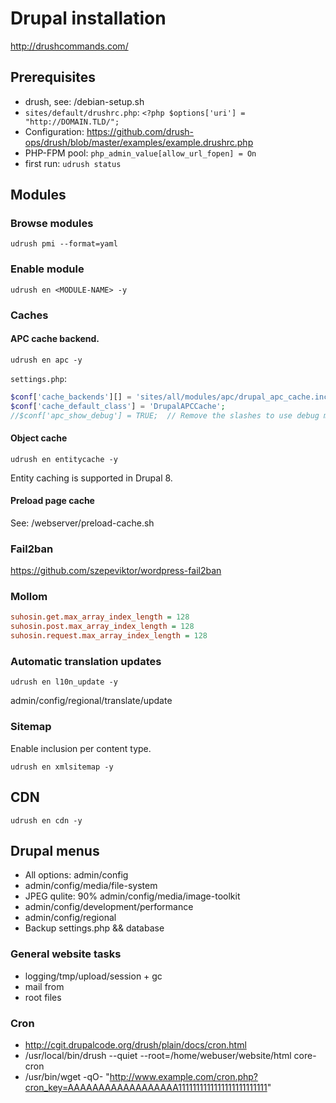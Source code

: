 # Drupal installation

http://drushcommands.com/

## Prerequisites

- drush, see: /debian-setup.sh
- `sites/default/drushrc.php`: `<?php $options['uri'] = "http://DOMAIN.TLD/";`
- Configuration: https://github.com/drush-ops/drush/blob/master/examples/example.drushrc.php
- PHP-FPM pool: `php_admin_value[allow_url_fopen] = On`
- first run: `udrush status`

## Modules

### Browse modules

`udrush pmi --format=yaml`

### Enable module

`udrush en <MODULE-NAME> -y`

### Caches

#### APC cache backend.

`udrush en apc -y`

`settings.php`:

```php
$conf['cache_backends'][] = 'sites/all/modules/apc/drupal_apc_cache.inc';
$conf['cache_default_class'] = 'DrupalAPCCache';
//$conf['apc_show_debug'] = TRUE;  // Remove the slashes to use debug mode.
```

#### Object cache

`udrush en entitycache -y`

Entity caching is supported in Drupal 8.

#### Preload page cache

See: /webserver/preload-cache.sh

### Fail2ban

https://github.com/szepeviktor/wordpress-fail2ban

### Mollom

```ini
suhosin.get.max_array_index_length = 128
suhosin.post.max_array_index_length = 128
suhosin.request.max_array_index_length = 128
```

### Automatic translation updates

`udrush en l10n_update -y`

admin/config/regional/translate/update

### Sitemap

Enable inclusion per content type.

`udrush en xmlsitemap -y`

## CDN

`udrush en cdn -y`

## Drupal menus

- All options: admin/config
- admin/config/media/file-system
- JPEG qulite: 90% admin/config/media/image-toolkit
- admin/config/development/performance
- admin/config/regional
- Backup settings.php && database

### General website tasks

- logging/tmp/upload/session + gc
- mail from
- root files

### Cron

- http://cgit.drupalcode.org/drush/plain/docs/cron.html
- /usr/local/bin/drush --quiet --root=/home/webuser/website/html core-cron
- /usr/bin/wget -qO- "http://www.example.com/cron.php?cron_key=AAAAAAAAAAAAAAAAAA1111111111111111111111111"
